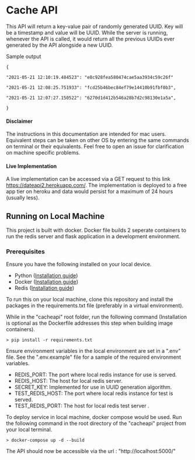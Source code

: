 # Cache API

This API  will return a key-value pair of randomly generated UUID. Key will be a timestamp and value will be UUID. While the server is running, whenever the API is called, it would return all the previous UUIDs ever generated by the API alongside a new UUID.

Sample output

```
{

"2021-05-21 12:10:19.484523": "e8c928fea580474cae5aa3934c59c26f"

"2021-05-21 12:08:25.751933": "fcd25b46bec84ef79e14410b91fbf0b3",

"2021-05-21 12:07:27.150522": "6270d1d412b546a28b7d2c98130e1a5a",

}
```
#### Disclaimer
The instructions in this documentation are intended for mac users. Equivalent steps can be taken on other OS by entering the same commands on terminal or their equivalents. Feel free to open an issue for clarification on machine specific problems.

#### Live Implementation
A live implementation can be accessed via a GET request to this link https://dateapi2.herokuapp.com/. The implementation is deployed to a free app tier on heroku and data would persist for a maximum of 24 hours (usually less).

## Running on Local Machine

This project is built with docker. Docker file builds 2 seperate containers to run the redis server and flask application in a development environment.

### Prerequisites
Ensure you have the following installed on your local device.

- Python ([Installation guide](https://www.python.org/downloads/))
- Docker ([Installation guide](https://docs.docker.com/compose/install/))
- Redis  ([Installation guide](https://redis.io/topics/quickstart))


To run this on your local machine, clone this repository and install the packages in the requirements.txt file (preferably in a virtual environment). 

While in the "cacheapi" root folder, run the following command (Installation is optional as the Dockerfile addresses this step when building image containers).

```
> pip install -r requirements.txt
```

Ensure environment variables in the local environment are set in a ".env" file. See the ".env.example"  file for a sample of the required environment variables.
- REDIS_PORT: The port where local redis instance for use is served.
- REDIS_HOST: The host for local redis server.
- SECRET_KEY: Implemented for use in UUID generation algorithm.
- TEST_REDIS_HOST: The port where local redis instance for test is served.
- TEST_REDIS_PORT: The host for local redis test server .

To deploy service in local machine, docker compose would be used. Run the following command in the root directory of the "cacheapi" project from your local terminal.

```
> docker-compose up -d --build 
```

The API should now be accessible via the url : "http://localhost:5000/"


